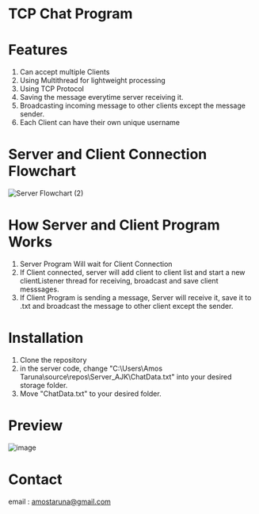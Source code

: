 # TCP Chat Program

# Features
1. Can accept multiple Clients
2. Using Multithread for lightweight processing
3. Using TCP Protocol
4. Saving the message everytime server receiving it.
5. Broadcasting incoming message to other clients except the message sender.
6. Each Client can have their own unique username
# Server and Client Connection Flowchart
![Server Flowchart (2)](https://user-images.githubusercontent.com/64347680/124899813-ad7edf80-e00a-11eb-878f-7d8ed5aba96a.png)

# How Server and Client Program Works
1. Server Program Will wait for Client Connection 
2. If Client connected, server will add client to client list and start a new clientListener thread for receiving, broadcast and save client messsages.
3. If Client Program is sending  a message, Server will receive it, save it to .txt and broadcast the message to other client except the sender.
# Installation
1. Clone the repository
2. in the server code, change "C:\Users\Amos Taruna\source\repos\Server_AJK\ChatData.txt" into your desired storage folder.
3. Move "ChatData.txt" to your desired folder.
# Preview
![image](https://user-images.githubusercontent.com/64347680/124463240-cb570500-ddbc-11eb-8b8b-5b4e697a0525.png)
# Contact 
email : amostaruna@gmail.com
